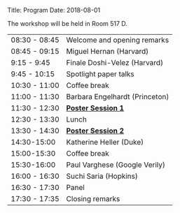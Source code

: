 Title: Program
Date: 2018-08-01
<!-- 35 minutes for keynotes -->
<!-- 25 minutes for non-keynotes -->

The workshop will be held in Room 517 D. 

<div class="table-responsive">
  <table class="table table-bordered">
    <tbody>
        <tr>
            <td>08:30 - 08:45</td>
            <td>Welcome and opening remarks</td>
        </tr>
        <tr>
            <td>08:45 - 09:15</td>
            <td>Miguel Hernan (Harvard)</td>
        </tr>
        <tr>
            <td>9:15 - 9:45</td>
            <td>Finale Doshi-Velez (Harvard)
            </td>
        </tr>
        <tr>
            <td>9:45 - 10:15</td>
            <td>Spotlight paper talks</td>
        </tr>
        <tr>
            <td>10:30 - 11:00</td>
            <td>Coffee break
            </td>
        </tr>
        <tr>
            <td>11:00 - 11:30</td>
            <td>
                Barbara Engelhardt (Princeton)
            </td>
        </tr>
        <tr>
            <td>11:30 - 12:30</td>
            <td><b><a href="https://ml4health.github.io/2018/pages/posters.html#session1">Poster Session 1</a><b>
            </td>
        </tr>
        <tr>
            <td>12:30 - 13:30</td>
            <td>Lunch
            </td>
        </tr>
        <tr>
            <td>13:30 - 14:30</td>
            <td><b><a href="https://ml4health.github.io/2018/pages/posters.html#session2">Poster Session 2</a><b>
            </td>
        </tr>
        <tr>
            <td>14:30-15:00</td>
            <td>Katherine Heller (Duke)
            </td>
        </tr>
        <tr>
            <td>15:00-15:30</td>
            <td>Coffee break
            </td>
        </tr>
        <tr>
            <td>15:30-16:00</td>
            <td>Paul Varghese (Google Verily)
            </td>
        </tr>
        <tr>
            <td>16:00 - 16:30</td>
            <td>
                Suchi Saria (Hopkins)
            </td>
        </tr>
        <tr>
            <td>16:30 - 17:30</td>
            <td>Panel
            </td>
        </tr>
        <tr>
            <td>17:30 - 17:35</td> 
            <td>
                Closing remarks
            </td>
        </tr>
    </tbody>
    </table>
</div>
